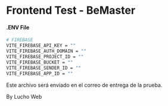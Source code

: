 # Frontend Test - BeMaster

#### .ENV File
```bash
# FIREBASE
VITE_FIREBASE_API_KEY = ""
VITE_FIREBASE_AUTH_DOMAIN = ""
VITE_FIREBASE_PROJECT_ID = ""
VITE_FIREBASE_BUCKET = ""
VITE_FIREBASE_SENDER_ID = ""
VITE_FIREBASE_APP_ID = ""
```

Este archivo será enviado en el correo de entrega de la prueba.

By Lucho Web

